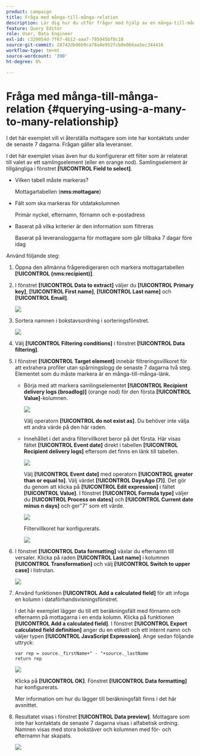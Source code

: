 ```yaml
---
product: campaign
title: Fråga med många-till-många-relation
description: Lär dig hur du utför frågor med hjälp av en många-till-många-relation
feature: Query Editor
role: User, Data Engineer
exl-id: c320054d-7f67-4b12-aaa7-785945bf0c18
source-git-commit: 28742db06b9ca78a4e952fcb0e066aa5ec344416
workflow-type: tm+mt
source-wordcount: '390'
ht-degree: 0%

---
```


# Fråga med många-till-många-relation {#querying-using-a-many-to-many-relationship}



I det här exemplet vill vi återställa mottagare som inte har kontaktats under de senaste 7 dagarna. Frågan gäller alla leveranser.

I det här exemplet visas även hur du konfigurerar ett filter som är relaterat till valet av ett samlingselement (eller en orange nod). Samlingselement är tillgängliga i fönstret **[!UICONTROL Field to select]**.

* Vilken tabell måste markeras?

  Mottagartabellen (**nms:mottagare**)

* Fält som ska markeras för utdatakolumnen

  Primär nyckel, efternamn, förnamn och e-postadress

* Baserat på vilka kriterier är den information som filtreras

  Baserat på leveransloggarna för mottagare som går tillbaka 7 dagar före idag

Använd följande steg:

1. Öppna den allmänna frågeredigeraren och markera mottagartabellen **[!UICONTROL (nms:recipient)]**.
1. I fönstret **[!UICONTROL Data to extract]** väljer du **[!UICONTROL Primary key]**, **[!UICONTROL First name]**, **[!UICONTROL Last name]** och **[!UICONTROL Email]**.

   ![](assets/query_editor_nveau_33.png)

1. Sortera namnen i bokstavsordning i sorteringsfönstret.

   ![](assets/query_editor_nveau_34.png)

1. Välj **[!UICONTROL Filtering conditions]** i fönstret **[!UICONTROL Data filtering]**.
1. I fönstret **[!UICONTROL Target element]** innebär filtreringsvillkoret för att extrahera profiler utan spårningslogg de senaste 7 dagarna två steg. Elementet som du måste markera är en många-till-många-länk.

   * Börja med att markera samlingselementet **[!UICONTROL Recipient delivery logs (broadlog)]** (orange nod) för den första **[!UICONTROL Value]**-kolumnen.

     ![](assets/query_editor_nveau_67.png)

     Välj operatorn **[!UICONTROL do not exist as]**. Du behöver inte välja ett andra värde på den här raden.

   * Innehållet i det andra filtervillkoret beror på det första. Här visas fältet **[!UICONTROL Event date]** direkt i tabellen **[!UICONTROL Recipient delivery logs]** eftersom det finns en länk till tabellen.

     ![](assets/query_editor_nveau_36.png)

     Välj **[!UICONTROL Event date]** med operatorn **[!UICONTROL greater than or equal to]**. Välj värdet **[!UICONTROL DaysAgo (7)]**. Det gör du genom att klicka på **[!UICONTROL Edit expression]** i fältet **[!UICONTROL Value]**. I fönstret **[!UICONTROL Formula type]** väljer du **[!UICONTROL Process on dates]** och **[!UICONTROL Current date minus n days]** och ger&quot;7&quot; som ett värde.

     ![](assets/query_editor_nveau_37.png)

     Filtervillkoret har konfigurerats.

     ![](assets/query_editor_nveau_38.png)

1. I fönstret **[!UICONTROL Data formatting]** växlar du efternamn till versaler. Klicka på raden **[!UICONTROL Last name]** i kolumnen **[!UICONTROL Transformation]** och välj **[!UICONTROL Switch to upper case]** i listrutan.

   ![](assets/query_editor_nveau_39.png)

1. Använd funktionen **[!UICONTROL Add a calculated field]** för att infoga en kolumn i dataförhandsvisningsfönstret.

   I det här exemplet lägger du till ett beräkningsfält med förnamn och efternamn på mottagarna i en enda kolumn. Klicka på funktionen **[!UICONTROL Add a calculated field]**. I fönstret **[!UICONTROL Export calculated field definition]** anger du en etikett och ett internt namn och väljer typen **[!UICONTROL JavaScript Expression]**. Ange sedan följande uttryck:

   ```
   var rep = source._firstName+" - "+source._lastName
   return rep
   ```

   ![](assets/query_editor_nveau_40.png)

   Klicka på **[!UICONTROL OK]**. Fönstret **[!UICONTROL Data formatting]** har konfigurerats.

   Mer information om hur du lägger till beräkningsfält finns i det här avsnittet.

1. Resultatet visas i fönstret **[!UICONTROL Data preview]**. Mottagare som inte har kontaktats de senaste 7 dagarna visas i alfabetisk ordning. Namnen visas med stora bokstäver och kolumnen med för- och efternamn har skapats.

   ![](assets/query_editor_nveau_41.png)
